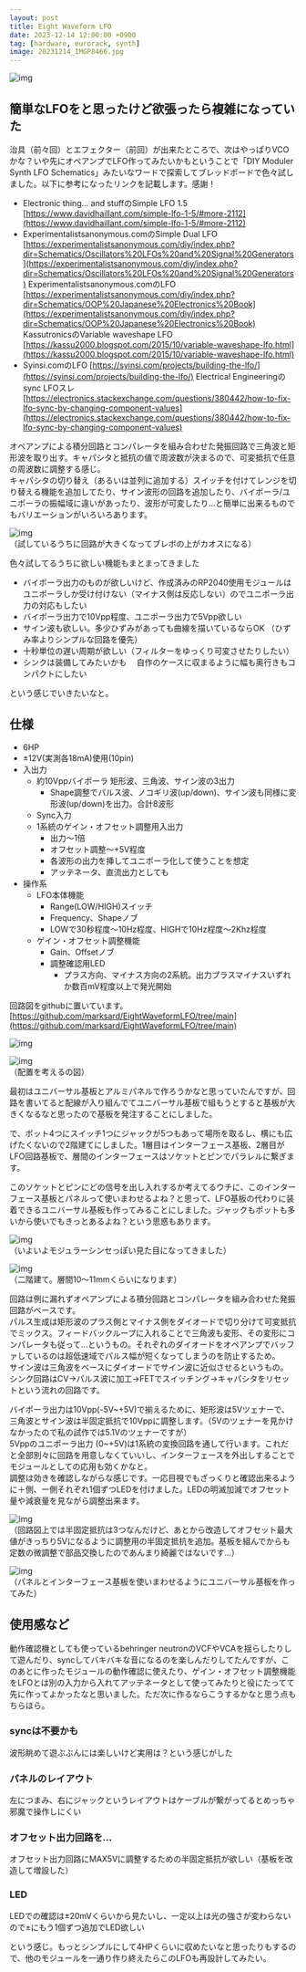 ```yaml
---
layout: post
title: Eight Waveform LFO
date: 2023-12-14 12:00:00 +0900
tag: [hardware, eurorack, synth]
image: 20231214_IMGP8466.jpg
---
```


![img](/assets/photos/20231214_IMGP8466.jpg)  

## 簡単なLFOをと思ったけど欲張ったら複雑になっていた

治具（前々回）とエフェクター（前回）が出来たところで、次はやっぱりVCOかな？いや先にオペアンプでLFO作ってみたいかもということで「DIY Moduler Synth LFO Schematics」みたいなワードで探索してブレッドボードで色々試しました。以下に参考になったリンクを記載します。感謝！  

* Electronic thing... and stuffのSimple LFO 1.5 [https://www.davidhaillant.com/simple-lfo-1-5/#more-2112](https://www.davidhaillant.com/simple-lfo-1-5/#more-2112)
* Experimentalistsanonymous.comのSimple Dual LFO [https://experimentalistsanonymous.com/diy/index.php?dir=Schematics/Oscillators%20LFOs%20and%20Signal%20Generators](https://experimentalistsanonymous.com/diy/index.php?dir=Schematics/Oscillators%20LFOs%20and%20Signal%20Generators)
 Experimentalistsanonymous.comのLFO [https://experimentalistsanonymous.com/diy/index.php?dir=Schematics/OOP%20Japanese%20Electronics%20Book](https://experimentalistsanonymous.com/diy/index.php?dir=Schematics/OOP%20Japanese%20Electronics%20Book)
 KassutronicsのVariable waveshape LFO [https://kassu2000.blogspot.com/2015/10/variable-waveshape-lfo.html](https://kassu2000.blogspot.com/2015/10/variable-waveshape-lfo.html)
* Syinsi.comのLFO [https://syinsi.com/projects/building-the-lfo/](https://syinsi.com/projects/building-the-lfo/)
 Electrical Engineeringのsync LFOスレ [https://electronics.stackexchange.com/questions/380442/how-to-fix-lfo-sync-by-changing-component-values](https://electronics.stackexchange.com/questions/380442/how-to-fix-lfo-sync-by-changing-component-values)

オペアンプによる積分回路とコンパレータを組み合わせた発振回路で三角波と矩形波を取り出す。キャパシタと抵抗の値で周波数が決まるので、可変抵抗で任意の周波数に調整する感じ。  
キャパシタの切り替え（あるいは並列に追加する）スイッチを付けてレンジを切り替える機能を追加してたり、サイン波形の回路を追加したり、バイポーラ/ユニポーラの振幅域に違いがあったり、波形が可変したり…と簡単に出来るものでもバリエーションがいろいろあります。  

![img](/assets/photos/20230924_IMG_5982.jpg)  
（試しているうちに回路が大きくなってブレボの上がカオスになる）

色々試してるうちに欲しい機能もまとまってきました  

* バイポーラ出力のものが欲しいけど、作成済みのRP2040使用モジュールはユニポーラしか受け付けない（マイナス側は反応しない）のでユニポーラ出力の対応もしたい
* バイポーラ出力で10Vpp程度、ユニポーラ出力で5Vpp欲しい
* サイン波も欲しい。多少ひずみがあっても曲線を描いているならOK （ひずみ率よりシンプルな回路を優先）
* 十秒単位の遅い周期が欲しい（フィルターをゆっくり可変させたりしたい）
* シンクは装備してみたいかも
　自作のケースに収まるように幅も奥行きもコンパクトにしたい

という感じでいきたいなと。  

## 仕様
* 6HP
* ±12V(実測各18mA)使用(10pin)
* 入出力
    * 約10Vppバイポーラ 矩形波、三角波、サイン波の3出力
        * Shape調整でパルス波、ノコギリ波(up/down)、サイン波も同様に変形波(up/down)を出力。合計8波形
    * Sync入力
    * 1系統のゲイン・オフセット調整用入出力
        * 出力～1倍
        * オフセット調整～+5V程度
        * 各波形の出力を挿してユニポーラ化して使うことを想定
        * アッテネータ、直流出力としても
* 操作系
    * LFO本体機能
        * Range(LOW/HIGH)スイッチ
        * Frequency、Shapeノブ
        * LOWで30秒程度～10Hz程度、HIGHで10Hz程度～2Khz程度
    * ゲイン・オフセット調整機能
        * Gain、Offsetノブ
        * 調整確認用LED
            * プラス方向、マイナス方向の2系統。出力プラスマイナスいずれか数百mV程度以上で発光開始

回路図をgithubに置いています。  
[https://github.com/marksard/EightWaveformLFO/tree/main](https://github.com/marksard/EightWaveformLFO/tree/main)

![img](https://raw.githubusercontent.com/marksard/EightWaveformLFO/main/_data/EightWaveformLFO_rev1.0.0.png)  

![img](/assets/photos/20230930_IMG_5998.jpg)  
（配置を考えるの図）

最初はユニバーサル基板とアルミパネルで作ろうかなと思っていたんですが、回路を書いてると配線が入り組んでてユニバーサル基板で組もうとすると基板が大きくなるなと思ったので基板を発注することにしました。  

で、ポット4つにスイッチ1つにジャックが5つもあって場所を取るし、横にも広げたくないので2階建てにしました。1層目はインターフェース基板、2層目がLFO回路基板で、層間のインターフェースはソケットとピンでパラレルに繋ぎます。  

このソケットとピンにどの信号を出し入れするか考えてるウチに、このインターフェース基板とパネルって使いまわせるよね？と思って、LFO基板の代わりに装着できるユニバーサル基板も作ってみることにしました。ジャックもポットも多いから使いでもきっとあるよね？という思惑もあります。  

![img](/assets/photos/20231214_IMGP8466.jpg)  
（いよいよモジュラーシンセっぽい見た目になってきました）

![img](/assets/photos/20231214_IMGP8471.jpg)  
（二階建て。層間10～11mmくらいになります）


回路は例に漏れずオペアンプによる積分回路とコンパレータを組み合わせた発振回路がベースです。  
パルス生成は矩形波のプラス側とマイナス側をダイオードで切り分けて可変抵抗でミックス。フィードバックループに入れることで三角波も変形、その変形にコンパレータも従って…というもの。それぞれのダイオードをオペアンプでバッファしているのは超低速域でパルス幅が短くなってしまうのを防止するため。  
サイン波は三角波をベースにダイオードでサイン波に近似させるというもの。  
シンク回路はCV→パルス波に加工→FETでスイッチング→キャパシタをリセットという流れの回路です。  

バイポーラ出力は10Vpp(-5V~+5V)で揃えるために、矩形波は5Vツェナーで、三角波とサイン波は半固定抵抗で10Vppに調整します。（5Vのツェナーを見かけなかったので私の試作では5.1Vのツェナーですが）  
5Vppのユニポーラ出力 (0~+5V)は1系統の変換回路を通して行います。これだと全部別々に回路を用意しなくていいし、インターフェースを外出しすることでモジュールとしての応用も効くかなと。  
調整は効きを確認しながらな感じです。一応目視でもざっくりと確認出来るように＋側、ー側それぞれ1個ずつLEDを付けました。LEDの明滅加減でオフセット量や減衰量を見ながら調整出来ます。  


![img](/assets/photos/20231214_IMGP8477.jpg)  
（回路図上では半固定抵抗は3つなんだけど、あとから改造してオフセット最大値がきっちり5Vになるように調整用の半固定抵抗を追加。基板を組んでからも定数の微調整で部品交換したのであんまり綺麗ではないです…）  

![img](/assets/photos/20231214_IMGP8506.jpg)  
（パネルとインターフェース基板を使いまわせるようにユニバーサル基板を作ってみた）


## 使用感など
動作確認機としても使っているbehringer neutronのVCFやVCAを揺らしたりして遊んだり、syncしてバキバキな音になるのを楽しんだりしてたんですが、このあとに作ったモジュールの動作確認に使えたり、ゲイン・オフセット調整機能をLFOとは別の入力から入れてアッテネータとして使ってみたりと役にたってて先に作ってよかったなと思いました。ただ次に作るならこうするかなと思う点もちらほら。  

### syncは不要かも  

波形眺めて遊ぶぶんには楽しいけど実用は？という感じがした  

### パネルのレイアウト  

左につまみ、右にジャックというレイアウトはケーブルが繋がってるとめっちゃ邪魔で操作しにくい  

### オフセット出力回路を…

オフセット出力回路にMAX5Vに調整するための半固定抵抗が欲しい（基板を改造して増設した）  

### LED

LEDでの確認は±20mVくらいから見たいし、一定以上は光の強さが変わらないので±にもう1個ずつ追加でLED欲しい  

という感じ。もっとシンプルにして4HPくらいに収めたいなと思ったりもするので、他のモジュールを一通り作り終えたらこのLFOも再設計してみたい。  
